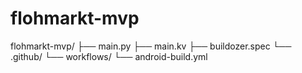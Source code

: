 # flohmarkt-mvp
flohmarkt-mvp/ ├── main.py ├── main.kv ├── buildozer.spec └── .github/      └── workflows/          └── android-build.yml

